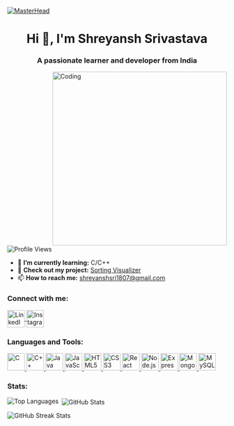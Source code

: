 [![MasterHead](https://media.tenor.com/qJ5evVs-_uUAAAAC/coding.gif)](https://github.com/shreyanshs1)
<h1 align="center">Hi 👋, I'm Shreyansh Srivastava</h1>
<h3 align="center">A passionate learner and developer from India</h3>
<img align="right" alt="Coding" width="400" src="https://i.pinimg.com/originals/ef/2d/b0/ef2db0885d94fd149a4b7914923bb2a3.gif">

<p align="left"> 
  <img src="https://komarev.com/ghpvc/?username=shreyanshs1&label=Profile%20views&color=0e75b6&style=flat" alt="Profile Views" /> 
</p>

- 🌱 **I’m currently learning:** C/C++  
- 🔭 **Check out my project:** [Sorting Visualizer](https://shreyanshs1.github.io/Sorting-Visualizer/)  
- 📫 **How to reach me:** shreyanshsri1807@gmail.com  

<h3 align="left">Connect with me:</h3>
<p align="left">
  <a href="https://www.linkedin.com/in/shreyansh-srivastava-09b604226" target="blank">
    <img align="center" src="https://sguru.org/wp-content/uploads/2018/02/Logo-LinkedIn-Round.png" alt="LinkedIn" height="40" width="40" />
  </a>
  <a href="https://instagram.com/shreyanshs18" target="blank">
    <img align="center" src="https://firstunitarianprov.org/wp-content/uploads/2018/09/instagram_logo.png" alt="Instagram" height="40" width="40" />
  </a>
</p>

<h3 align="left">Languages and Tools:</h3>
<p align="left"> 
  <!-- Programming Languages -->
  <a href="https://www.cprogramming.com/" target="_blank" rel="noreferrer"> 
    <img src="https://cdn.icon-icons.com/icons2/2415/PNG/512/c_original_logo_icon_146611.png" alt="C" width="40" height="40"/> 
  </a> 
  <a href="https://www.w3schools.com/cpp/" target="_blank" rel="noreferrer"> 
    <img src="https://sdtimes.com/wp-content/uploads/2018/03/cpppp.png" alt="C++" width="40" height="40"/> 
  </a>
  <a href="https://www.java.com/" target="_blank" rel="noreferrer">
    <img src="https://cdn.iconscout.com/icon/free/png-256/java-60-1174953.png" alt="Java" width="40" height="40"/>
  </a>
  <a href="https://developer.mozilla.org/en-US/docs/Web/JavaScript" target="_blank" rel="noreferrer">
    <img src="https://cdn.iconscout.com/icon/free/png-256/javascript-2752148-2284965.png" alt="JavaScript" width="40" height="40"/>
  </a>

  <!-- Web Technologies -->
  <a href="https://www.w3.org/html/" target="_blank" rel="noreferrer"> 
    <img src="https://th.bing.com/th/id/OIP.QoF-wJW2m7hNFu4JczPl0wAAAA?pid=ImgDet&rs=1" alt="HTML5" width="40" height="40"/> 
  </a>
  <a href="https://www.w3schools.com/css/" target="_blank" rel="noreferrer"> 
    <img src="https://cdn1.iconfinder.com/data/icons/logotypes/32/badge-css-3-512.png" alt="CSS3" width="40" height="40"/> 
  </a>
  <a href="https://reactjs.org/" target="_blank" rel="noreferrer">
    <img src="https://cdn.iconscout.com/icon/free/png-256/react-1-282599.png" alt="React" width="40" height="40"/>
  </a>

  <!-- Backend Technologies -->
  <a href="https://nodejs.org/" target="_blank" rel="noreferrer">
    <img src="https://cdn.iconscout.com/icon/free/png-256/node-js-1174925.png" alt="Node.js" width="40" height="40"/>
  </a>
  <a href="https://expressjs.com/" target="_blank" rel="noreferrer">
    <img src="https://cdn.worldvectorlogo.com/logos/express-109.svg" alt="Express.js" width="40" height="40"/>
  </a>

  <!-- Databases -->
  <a href="https://www.mongodb.com/" target="_blank" rel="noreferrer">
    <img src="https://cdn.iconscout.com/icon/free/png-256/mongodb-5-1175140.png" alt="MongoDB" width="40" height="40"/>
  </a>
  <a href="https://www.mysql.com/" target="_blank" rel="noreferrer">
    <img src="https://cdn.iconscout.com/icon/free/png-256/mysql-21-1174941.png" alt="MySQL" width="40" height="40"/>
  </a>
</p>

<h3 align="left">Stats:</h3>
<p><img align="left" src="https://github-readme-stats.vercel.app/api/top-langs?username=shreyanshs1&show_icons=true&locale=en&layout=compact" alt="Top Languages" /></p>

<p>&nbsp;<img align="center" src="https://github-readme-stats.vercel.app/api?username=shreyanshs1&show_icons=true&locale=en" alt="GitHub Stats" /></p>

<p><img align="center" src="https://github-readme-streak-stats.herokuapp.com/?user=shreyanshs1&" alt="GitHub Streak Stats" /></p>
